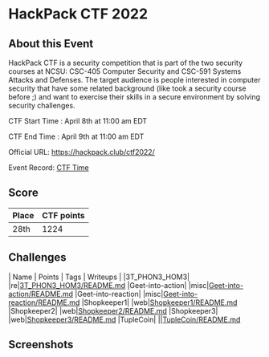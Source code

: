 # HackPack CTF 2022



## About this Event
HackPack CTF is a security competition that is part of the two security courses at NCSU: CSC-405 Computer Security and CSC-591 Systems Attacks and Defenses. The target audience is people interested in computer security that have some related background (like took a security course before ;) and want to exercise their skills in a secure environment by solving security challenges.

CTF Start Time :  April 8th at 11:00 am EDT 

CTF End Time : April 9th at 11:00 am EDT

Official URL: https://hackpack.club/ctf2022/

Event Record: [CTF Time](https://ctftime.org/event/1567)


## Score

| Place | CTF points |
|-------|------------|
| 28th| 1224|

## Challenges 
| Name | Points | Tags | Writeups |
|3T_PHON3_HOM3| |re|[3T_PHON3_HOM3/README.md](3T_PHON3_HOM3/README.md)
|Geet-into-action| |misc|[Geet-into-action/README.md](Geet-into-action/README.md)
|Geet-into-reaction| |misc|[Geet-into-reaction/README.md](Geet-into-reaction/README.md)
|Shopkeeper1| |web|[Shopkeeper1/README.md](Shopkeeper1/README.md)
|Shopkeeper2| |web|[Shopkeeper2/README.md](Shopkeeper2/README.md)
|Shopkeeper3| |web|[Shopkeeper3/README.md](Shopkeeper3/README.md)
|TupleCoin| ||[TupleCoin/README.md](TupleCoin/README.md)






## Screenshots

